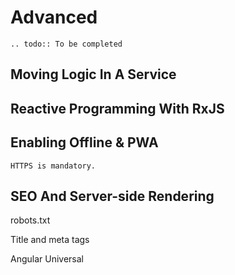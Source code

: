 # Advanced

```{eval-rst}
.. todo:: To be completed
```

## Moving Logic In A Service

## Reactive Programming With RxJS

## Enabling Offline & PWA

```{note}
HTTPS is mandatory.
```

## SEO And Server-side Rendering

robots.txt

Title and meta tags

Angular Universal
